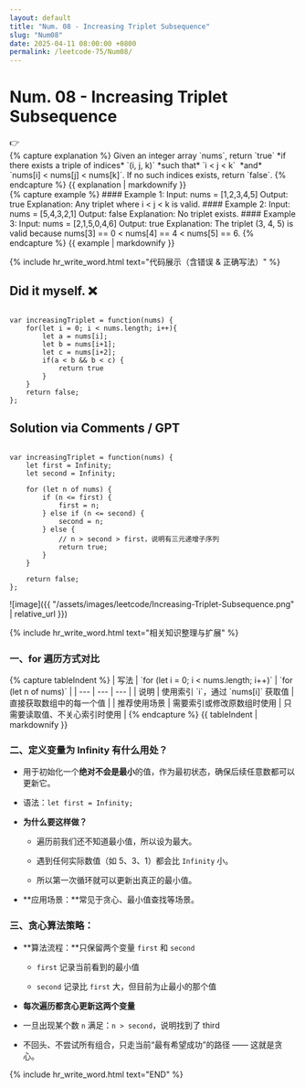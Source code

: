 ```yaml
---
layout: default
title: "Num. 08 - Increasing Triplet Subsequence"
slug: "Num08"
date: 2025-04-11 08:00:00 +0800
permalink: /leetcode-75/Num08/
---
```


# Num. 08 - Increasing Triplet Subsequence
<aside class="asideDiv">
    <div>👉</div>
    <div>
        <main>
            {% capture explanation %}
Given an integer array `nums`, return `true` *if there exists a triple of indices* `(i, j, k)` *such that* `i < j < k`  *and*  `nums[i] < nums[j] < nums[k]`. If no such indices exists, return `false`.
            {% endcapture %}
            {{ explanation | markdownify }}
        </main>
        <main>
            {% capture example %}
#### Example 1:
Input: nums = [1,2,3,4,5]  
Output: true
Explanation: Any triplet where i < j < k is valid.
#### Example 2:
Input: nums = [5,4,3,2,1]  
Output: false  
Explanation: No triplet exists.
#### Example 3:
Input: nums = [2,1,5,0,4,6]  
Output: true  
Explanation: The triplet (3, 4, 5) is valid because nums[3] == 0 < nums[4] == 4 < nums[5] == 6.
            {% endcapture %}
            {{ example | markdownify }}
        </main>
    </div>
</aside>

{% include hr_write_word.html text="代码展示（含错误 & 正确写法）" %}

## **Did it myself.** &#x274C;
<pre><code class="language-js">
var increasingTriplet = function(nums) {
    for(let i = 0; i < nums.length; i++){
        let a = nums[i];
        let b = nums[i+1];
        let c = nums[i+2];
        if(a < b && b < c) {
            return true
        }
    }
    return false;
};
</code></pre>

## **Solution via Comments / GPT**
<pre><code class="language-js">
var increasingTriplet = function(nums) {
    let first = Infinity;
    let second = Infinity;

    for (let n of nums) {
        if (n <= first) {
            first = n;
        } else if (n <= second) {
            second = n;
        } else {
            // n > second > first，说明有三元递增子序列
            return true;
        }
    }
    
    return false;
};
</code></pre>

![image]({{ "/assets/images/leetcode/Increasing-Triplet-Subsequence.png" | relative_url }})

{% include hr_write_word.html text="相关知识整理与扩展" %}

### **一、for 遍历方式对比**

<div style="margin-left:0em;">
{% capture tableIndent %}
| 写法 | `for (let i = 0; i < nums.length; i++)` | `for (let n of nums)` |
| --- | --- | --- |
| 说明 | 使用索引 `i`，通过 `nums[i]` 获取值 | 直接获取数组中的每一个值 |
| 推荐使用场景 | 需要索引或修改原数组时使用 | 只需要读取值、不关心索引时使用 |
{% endcapture %}
{{ tableIndent | markdownify }}
</div>

### **二、定义变量为 Infinity 有什么用处？**

- 用于初始化一个**绝对不会是最小**的值，作为最初状态，确保后续任意数都可以更新它。

- 语法：`let first = Infinity;`

- **为什么要这样做？**

    - 遍历前我们还不知道最小值，所以设为最大。

    - 遇到任何实际数值（如 5、3、1）都会比 `Infinity` 小。

    - 所以第一次循环就可以更新出真正的最小值。

- **应用场景：**常见于贪心、最小值查找等场景。

### **三、贪心算法策略：**

- **算法流程：**只保留两个变量 `first` 和 `second`

    - `first` 记录当前看到的最小值

    - `second` 记录比 `first` 大，但目前为止最小的那个值

- **每次遍历都贪心更新这两个变量**

- 一旦出现某个数 `n` 满足：`n > second`，说明找到了 third

- 不回头、不尝试所有组合，只走当前“最有希望成功”的路径 —— 这就是贪心。

{% include hr_write_word.html text="END" %}